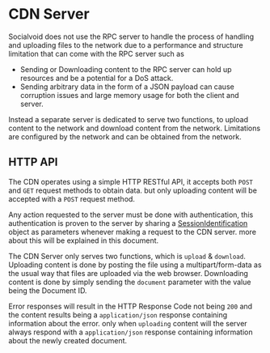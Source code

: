 # CDN Server

Socialvoid does not use the RPC server to handle the process of handling
and uploading files to the network due to a performance and structure 
limitation that can come with the RPC server such as

 - Sending or Downloading content to the RPC server can hold up 
   resources and be a potential for a DoS attack.
 - Sending arbitrary data in the form of a JSON payload can cause
   corruption issues and large memory usage for both the client and
   server.

Instead a separate server is dedicated to serve two functions, to upload
content to the network and download content from the network. Limitations
are configured by the network and can be obtained from the network.

## HTTP API

The CDN operates using a simple HTTP RESTful API, it accepts both `POST`
and `GET` request methods to obtain data. but only uploading  content will
be accepted with a `POST` request method.

Any action requested to the server must be done with authentication, this
authentication is proven to the server by sharing a
[SessionIdentification](../Objects/SessionIdentification.md) object
as parameters whenever making a request to the CDN server. more about
this will be explained in this document.

The CDN Server only serves two functions, which is `upload` & `download`.
Uploading content is done by posting the file using a multipart/form-data
as the usual way that files are uploaded via the web browser. Downloading
content is done by simply sending the `document` parameter with the value
being the Document ID.

Error responses will result in the HTTP Response Code not being `200` and
the content results being a `application/json` response containing
information about the error. only when `uploading` content will the server
always respond with a `application/json` response containing information
about the newly created document.